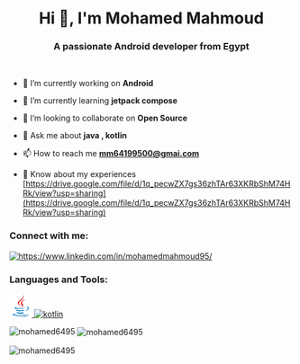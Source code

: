 <h1 align="center">Hi 👋, I'm Mohamed Mahmoud</h1>
<h3 align="center">A passionate Android developer from Egypt</h3>


<p align="left"> <a href="https://twitter.com/" target="blank"><img src="https://img.shields.io/twitter/follow/?logo=twitter&style=for-the-badge" alt="" /></a> </p>

- 🔭 I’m currently working on **Android**

- 🌱 I’m currently learning **jetpack compose**

- 👯 I’m looking to collaborate on **Open Source**

- 💬 Ask me about **java , kotlin**

- 📫 How to reach me **mm64199500@gmai.com**

- 📄 Know about my experiences [https://drive.google.com/file/d/1q_pecwZX7gs36zhTAr63XKRbShM74HRk/view?usp=sharing](https://drive.google.com/file/d/1q_pecwZX7gs36zhTAr63XKRbShM74HRk/view?usp=sharing)

<h3 align="left">Connect with me:</h3>
<p align="left">
<a href="https://linkedin.com/in/mohamedmahmoud95/"
   target="blank"><img align="center" src="https://raw.githubusercontent.com/rahuldkjain/github-profile-readme-generator/master/src/images/icons/Social/linked-in-alt.svg" alt="https://www.linkedin.com/in/mohamedmahmoud95/" height="30" width="40" /></a>
</p>

<h3 align="left">Languages and Tools:</h3>
<p align="left"> <a href="https://www.java.com" target="_blank" rel="noreferrer"> <img src="https://raw.githubusercontent.com/devicons/devicon/master/icons/java/java-original.svg" alt="java" width="40" height="40"/> </a> <a href="https://kotlinlang.org" target="_blank" rel="noreferrer"> <img src="https://www.vectorlogo.zone/logos/kotlinlang/kotlinlang-icon.svg" alt="kotlin" width="40" height="40"/> </a> </p>

<p><img align="left" src="https://github-readme-stats.vercel.app/api/top-langs?username=mohamed6495&show_icons=true&locale=en&layout=compact" alt="mohamed6495" /></p>

<p>&nbsp;<img align="center" src="https://github-readme-stats.vercel.app/api?username=mohamed6495&show_icons=true&locale=en" alt="mohamed6495" /></p>

<p><img align="center" src="https://github-readme-streak-stats.herokuapp.com/?user=mohamed6495&" alt="mohamed6495" /></p>

